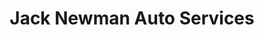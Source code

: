 ---
title: "Jack Newman Auto Services"
url: /ashbourne/jack-newman-auto-services/
shop: Autohaus
---